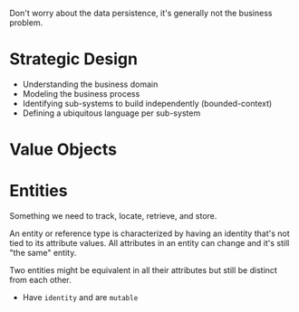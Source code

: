 Don't worry about the data persistence, it's generally not the business problem. 

# Strategic Design

* Understanding the business domain
* Modeling the business process
* Identifying sub-systems to build independently (bounded-context)
* Defining a ubiquitous language per sub-system


# Value Objects

# Entities

Something we need to track, locate, retrieve, and store.

An entity or reference type is characterized by having an identity that's not tied to its attribute values. All attributes in an entity can change and it's still "the same" entity.

Two entities might be equivalent in all their attributes but still be distinct from each other.

* Have `identity` and are `mutable`